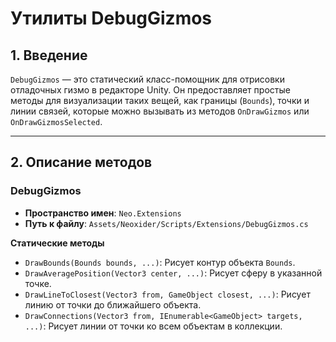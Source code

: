 # Утилиты DebugGizmos

## 1. Введение

`DebugGizmos` — это статический класс-помощник для отрисовки отладочных гизмо в редакторе Unity. Он предоставляет простые методы для визуализации таких вещей, как границы (`Bounds`), точки и линии связей, которые можно вызывать из методов `OnDrawGizmos` или `OnDrawGizmosSelected`.

---

## 2. Описание методов

### DebugGizmos
- **Пространство имен**: `Neo.Extensions`
- **Путь к файлу**: `Assets/Neoxider/Scripts/Extensions/DebugGizmos.cs`

**Статические методы**
- `DrawBounds(Bounds bounds, ...)`: Рисует контур объекта `Bounds`.
- `DrawAveragePosition(Vector3 center, ...)`: Рисует сферу в указанной точке.
- `DrawLineToClosest(Vector3 from, GameObject closest, ...)`: Рисует линию от точки до ближайшего объекта.
- `DrawConnections(Vector3 from, IEnumerable<GameObject> targets, ...)`: Рисует линии от точки ко всем объектам в коллекции.
